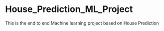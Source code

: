 # House_Prediction_ML_Project
This is the end to end Machine learning project based on House Prediction
